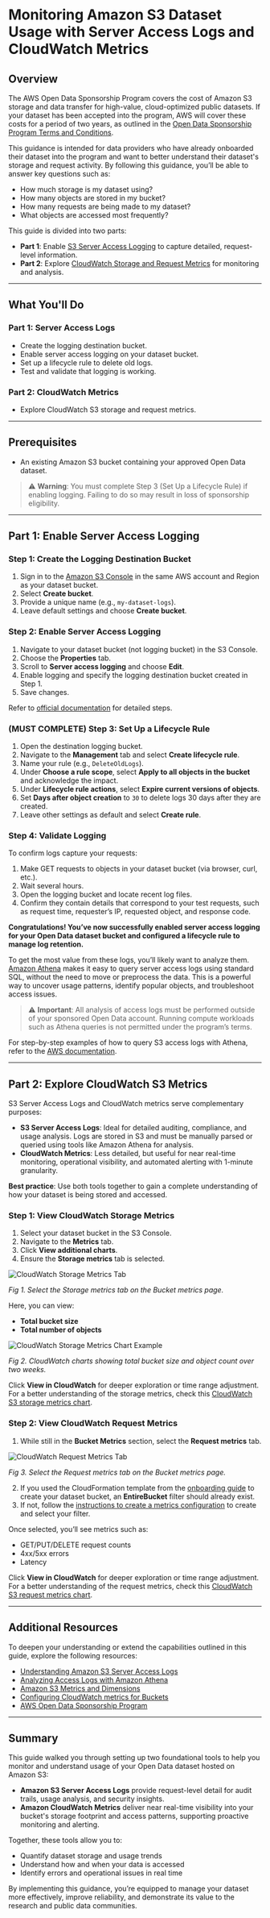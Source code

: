 # Monitoring Amazon S3 Dataset Usage with Server Access Logs and CloudWatch Metrics

## Overview

The AWS Open Data Sponsorship Program covers the cost of Amazon S3 storage and data transfer for high-value, cloud-optimized public datasets. If your dataset has been accepted into the program, AWS will cover these costs for a period of two years, as outlined in the [Open Data Sponsorship Program Terms and Conditions](https://aws.amazon.com/opendata/open-data-sponsorship-program/terms/).

This guidance is intended for data providers who have already onboarded their dataset into the program and want to better understand their dataset's storage and request activity. By following this guidance, you’ll be able to answer key questions such as:

- How much storage is my dataset using?
- How many objects are stored in my bucket?
- How many requests are being made to my dataset?
- What objects are accessed most frequently?

This guide is divided into two parts:

- **Part 1**: Enable [S3 Server Access Logging](https://docs.aws.amazon.com/AmazonS3/latest/userguide/ServerLogs.html) to capture detailed, request-level information.
- **Part 2**: Explore [CloudWatch Storage and Request Metrics](https://docs.aws.amazon.com/AmazonS3/latest/userguide/cloudwatch-monitoring.html) for monitoring and analysis.

---

## What You'll Do

### Part 1: Server Access Logs

- Create the logging destination bucket.
- Enable server access logging on your dataset bucket.
- Set up a lifecycle rule to delete old logs.
- Test and validate that logging is working.

### Part 2: CloudWatch Metrics

- Explore CloudWatch S3 storage and request metrics.

---

## Prerequisites

- An existing Amazon S3 bucket containing your approved Open Data dataset.

> ⚠️ **Warning**: You must complete Step 3 (Set Up a Lifecycle Rule) if enabling logging. Failing to do so may result in loss of sponsorship eligibility.

---

## Part 1: Enable Server Access Logging

### Step 1: Create the Logging Destination Bucket

1. Sign in to the [Amazon S3 Console](https://console.aws.amazon.com/s3/) in the same AWS account and Region as your dataset bucket.
2. Select **Create bucket**.
3. Provide a unique name (e.g., `my-dataset-logs`).
4. Leave default settings and choose **Create bucket**.

### Step 2: Enable Server Access Logging

1. Navigate to your dataset bucket (not logging bucket) in the S3 Console.
2. Choose the **Properties** tab.
3. Scroll to **Server access logging** and choose **Edit**.
4. Enable logging and specify the logging destination bucket created in Step 1.
5. Save changes.

Refer to [official documentation](https://docs.aws.amazon.com/AmazonS3/latest/userguide/enable-server-access-logging.html) for detailed steps.

### (MUST COMPLETE) Step 3: Set Up a Lifecycle Rule

1. Open the destination logging bucket.
2. Navigate to the **Management** tab and select **Create lifecycle rule**.
3. Name your rule (e.g., `DeleteOldLogs`).
4. Under **Choose a rule scope**, select **Apply to all objects in the bucket** and acknowledge the impact.
5. Under **Lifecycle rule actions**, select **Expire current versions of objects**.
6. Set **Days after object creation** to `30` to delete logs 30 days after they are created.
7. Leave other settings as default and select **Create rule**.

### Step 4: Validate Logging

To confirm logs capture your requests:

1. Make GET requests to objects in your dataset bucket (via browser, curl, etc.).
2. Wait several hours.
3. Open the logging bucket and locate recent log files.
4. Confirm they contain details that correspond to your test requests, such as request time, requester’s IP, requested object, and response code.

**Congratulations! You’ve now successfully enabled server access logging for your Open Data dataset bucket and configured a lifecycle rule to manage log retention.**

To get the most value from these logs, you’ll likely want to analyze them. [Amazon Athena](https://aws.amazon.com/athena/) makes it easy to query server access logs using standard SQL, without the need to move or preprocess the data. This is a powerful way to uncover usage patterns, identify popular objects, and troubleshoot access issues.

> ⚠️ **Important**: All analysis of access logs must be performed outside of your sponsored Open Data account. Running compute workloads such as Athena queries is not permitted under the program’s terms.

For step-by-step examples of how to query S3 access logs with Athena, refer to the [AWS documentation](https://docs.aws.amazon.com/AmazonS3/latest/userguide/using-s3-access-logs-to-identify-requests.html#querying-s3-access-logs-for-requests).

---

## Part 2: Explore CloudWatch S3 Metrics

S3 Server Access Logs and CloudWatch metrics serve complementary purposes:

- **S3 Server Access Logs**: Ideal for detailed auditing, compliance, and usage analysis. Logs are stored in S3 and must be manually parsed or queried using tools like Amazon Athena for analysis.
- **CloudWatch Metrics**: Less detailed, but useful for near real-time monitoring, operational visibility, and automated alerting with 1-minute granularity.

**Best practice**: Use both tools together to gain a complete understanding of how your dataset is being stored and accessed.

### Step 1: View CloudWatch Storage Metrics

1. Select your dataset bucket in the S3 Console.
2. Navigate to the **Metrics** tab.
3. Click **View additional charts**.
4. Ensure the **Storage metrics** tab is selected.

![CloudWatch Storage Metrics Tab](./images/monitoring-Amazon-S3-dataset-usage-with-server-access-logs-and-CloudWatch-Metrics/storage-metrics-tab.png)

_Fig 1. Select the Storage metrics tab on the Bucket metrics page._

Here, you can view:

- **Total bucket size**
- **Total number of objects**

![CloudWatch Storage Metrics Chart Example](./images/monitoring-Amazon-S3-dataset-usage-with-server-access-logs-and-CloudWatch-Metrics/storage-metrics-charts.png)

_Fig 2. CloudWatch charts showing total bucket size and object count over two weeks._

Click **View in CloudWatch** for deeper exploration or time range adjustment. For a better understanding of the storage metrics, check this [CloudWatch S3 storage metrics chart](https://docs.aws.amazon.com/AmazonS3/latest/userguide/metrics-dimensions.html#s3-cloudwatch-metrics).

### Step 2: View CloudWatch Request Metrics

1. While still in the **Bucket Metrics** section, select the **Request metrics** tab.

![CloudWatch Request Metrics Tab](./images/monitoring-Amazon-S3-dataset-usage-with-server-access-logs-and-CloudWatch-Metrics/request-metrics-tab.png)

_Fig 3. Select the Request metrics tab on the Bucket metrics page._

2. If you used the CloudFormation template from the [onboarding guide](https://assets.opendata.aws/aws-onboarding-handbook-for-data-providers-en-US.pdf) to create your dataset bucket, an **EntireBucket** filter should already exist.
3. If not, follow the [instructions to create a metrics configuration](https://docs.aws.amazon.com/AmazonS3/latest/userguide/configure-request-metrics-bucket.html) to create and select your filter.

Once selected, you’ll see metrics such as:

- GET/PUT/DELETE request counts
- 4xx/5xx errors
- Latency

Click **View in CloudWatch** for deeper exploration or time range adjustment. For a better understanding of the request metrics, check this [CloudWatch S3 request metrics chart](https://docs.aws.amazon.com/AmazonS3/latest/userguide/metrics-dimensions.html#s3-request-cloudwatch-metrics).

---

## Additional Resources

To deepen your understanding or extend the capabilities outlined in this guide, explore the following resources:

- [Understanding Amazon S3 Server Access Logs](https://docs.aws.amazon.com/AmazonS3/latest/userguide/ServerLogs.html)
- [Analyzing Access Logs with Amazon Athena](https://docs.aws.amazon.com/AmazonS3/latest/userguide/using-s3-access-logs-to-identify-requests.html#querying-s3-access-logs-for-requests)
- [Amazon S3 Metrics and Dimensions](https://docs.aws.amazon.com/AmazonS3/latest/userguide/metrics-dimensions.html)
- [Configuring CloudWatch metrics for Buckets](https://docs.aws.amazon.com/AmazonS3/latest/userguide/configure-request-metrics-bucket.html)
- [AWS Open Data Sponsorship Program](https://aws.amazon.com/opendata/open-data-sponsorship-program/)

---

## Summary

This guide walked you through setting up two foundational tools to help you monitor and understand usage of your Open Data dataset hosted on Amazon S3:

- **Amazon S3 Server Access Logs** provide request-level detail for audit trails, usage analysis, and security insights.
- **Amazon CloudWatch Metrics** deliver near real-time visibility into your bucket's storage footprint and access patterns, supporting proactive monitoring and alerting.

Together, these tools allow you to:

- Quantify dataset storage and usage trends
- Understand how and when your data is accessed
- Identify errors and operational issues in real time

By implementing this guidance, you’re equipped to manage your dataset more effectively, improve reliability, and demonstrate its value to the research and public data communities.
